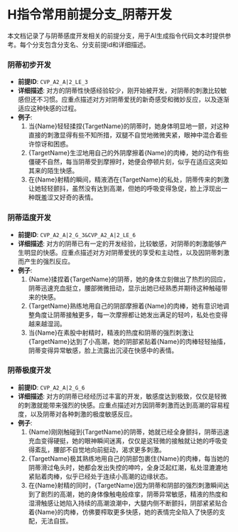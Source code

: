 # H指令常用前提分支_阴蒂开发

本文档记录了与阴蒂感度开发相关的前提分支，用于AI生成指令代码文本时提供参考。每个分支包含分支名、分支前提id和详细描述。

### 阴蒂初步开发
- **前提ID**: `CVP_A2_A|2_LE_3`
- **详细描述**: 对方的阴蒂性快感经验较少，刚开始被开发，对阴蒂的刺激比较敏感但还不习惯。应重点描述对方对阴蒂爱抚的新奇感受和微妙反应，以及逐渐适应这种快感的过程。
- **例子**:
  1. 当{Name}轻轻揉捏{TargetName}的阴蒂时，她身体明显地一颤，对这种直接的刺激显得有些不知所措，双腿不自觉地微微夹紧，眼神中混合着些许惊讶和困惑。
  2. {TargetName}生涩地用自己的外阴摩擦着{Name}的肉棒，她的动作有些僵硬不自然，每当阴蒂受到摩擦时，她便会停顿片刻，似乎在适应这突如其来的陌生快感。
  3. 在{Name}射精的瞬间，精液洒在{TargetName}的私处，阴蒂传来的刺激让她轻轻颤抖，虽然没有达到高潮，但她的呼吸变得急促，脸上浮现出一种既羞涩又好奇的表情。

### 阴蒂适度开发
- **前提ID**: `CVP_A2_A|2_G_3&CVP_A2_A|2_LE_6`
- **详细描述**: 对方的阴蒂已有一定的开发经验，比较敏感，对阴蒂的刺激能够产生明显的快感。应重点描述对方对阴蒂爱抚的享受和主动性，以及因阴蒂刺激而产生的强烈反应。
- **例子**:
  1. {Name}揉捏着{TargetName}的阴蒂，她的身体立刻做出了热烈的回应，阴蒂迅速充血挺立，腰部微微扭动，显示出她已经熟悉并期待这种触碰带来的快感。
  2. {TargetName}熟练地用自己的阴部摩擦着{Name}的肉棒，她有意识地调整角度让阴蒂接触更多，每一次摩擦都让她发出满足的轻吟，私处也变得越来越湿润。
  3. 当{Name}在素股中射精时，精液的热度和阴蒂的强烈刺激让{TargetName}达到了小高潮，她的阴部紧贴着{Name}的肉棒轻轻抽搐，阴蒂变得异常敏感，脸上流露出沉浸在快感中的表情。

### 阴蒂极度开发
- **前提ID**: `CVP_A2_A|2_G_6`
- **详细描述**: 对方的阴蒂已经经历过丰富的开发，敏感度达到极致，仅仅是轻微的刺激就能带来强烈的快感。应重点描述对方因阴蒂刺激而达到高潮的容易程度，以及阴蒂对各种刺激的极度敏感反应。
- **例子**:
  1. {Name}刚刚触碰到{TargetName}的阴蒂，她就已经全身颤抖，阴蒂迅速充血变得硬挺，她的眼神瞬间迷离，仅仅是这轻微的接触就让她的呼吸变得紊乱，腰部不自觉地向前挺动，渴求更多刺激。
  2. {TargetName}极其熟练地用自己的阴部包裹住{Name}的肉棒，每当她的阴蒂滑过龟头时，她都会发出失控的呻吟，全身泛起红潮，私处湿漉漉地紧贴着肉棒，似乎已经处于连续小高潮的边缘状态。
  3. 在{Name}射精的同时，{TargetName}因为阴蒂和阴部的强烈刺激瞬间达到了剧烈的高潮，她的身体像触电般痉挛，阴蒂异常敏感，精液的热度和湿滑触感让她陷入持续的高潮浪潮中，大腿内侧不断颤抖，阴部紧紧贴合着{Name}的肉棒，仿佛要榨取更多快感，她的表情完全陷入了快感的支配，无法自拔。